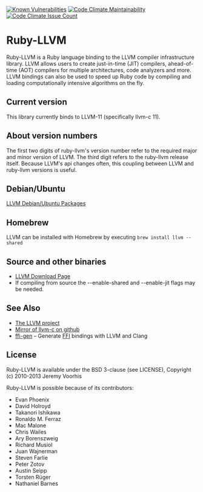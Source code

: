 [![Known Vulnerabilities](https://snyk.io/test/github/ruby-llvm/ruby-llvm/badge.svg)](https://snyk.io/test/github/ruby-llvm/ruby-llvm)
[![Code Climate Maintainability](https://codeclimate.com/github/ruby-llvm/ruby-llvm/badges/gpa.svg)](https://codeclimate.com/github/ruby-llvm/ruby-llvm)
[![Code Climate Issue Count](https://codeclimate.com/github/ruby-llvm/ruby-llvm/badges/issue_count.svg)](https://codeclimate.com/github/ruby-llvm/ruby-llvm/issues)

Ruby-LLVM
=========

Ruby-LLVM is a Ruby language binding to the LLVM compiler infrastructure
library. LLVM allows users to create just-in-time (JIT) compilers, ahead-of-time
(AOT) compilers for multiple architectures, code analyzers and more. LLVM
bindings can also be used to speed up Ruby code by compiling and loading
computationally intensive algorithms on the fly.

Current version
---------------

This library currently binds to LLVM-11 (specifically llvm-c 11).

About version numbers
---------------------

The first two digits of ruby-llvm's version number refer to the required
major and minor version of LLVM. The third digit refers to the ruby-llvm
release itself. Because LLVM's api changes often, this coupling between
LLVM and ruby-llvm versions is useful.

Debian/Ubuntu
-------------

[LLVM Debian/Ubuntu Packages](https://apt.llvm.org/)

Homebrew
--------

LLVM can be installed with Homebrew by executing `brew install llvm --shared`

Source and other binaries
-------------------------

* [LLVM Download Page](https://releases.llvm.org/download.html)
* If compiling from source the --enable-shared and --enable-jit flags may be needed.

See Also
--------
* [The LLVM project](http://llvm.org)
* [Mirror of llvm-c on github](https://github.com/llvm-mirror/llvm/tree/master/include/llvm-c)
* [ffi-gen](https://github.com/neelance/ffi-gen) – Generate
  [FFI](https://github.com/ffi/ffi) bindings with LLVM and Clang

License
-------
Ruby-LLVM is available under the BSD 3-clause (see LICENSE), Copyright (c) 2010-2013 Jeremy Voorhis

Ruby-LLVM is possible because of its contributors:

* Evan Phoenix
* David Holroyd
* Takanori Ishikawa
* Ronaldo M. Ferraz
* Mac Malone
* Chris Wailes
* Ary Borenszweig
* Richard Musiol
* Juan Wajnerman
* Steven Farlie
* Peter Zotov
* Austin Seipp
* Torsten Rüger
* Nathaniel Barnes
